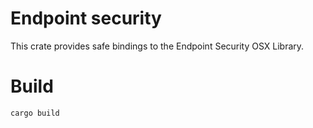 
# Endpoint security 

This crate provides safe bindings to the Endpoint Security OSX Library.

# Build
```
cargo build
```


